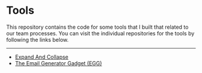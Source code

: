 # Tools

This repository contains the code for some tools that I built that related to our team processes. You can visit the individual repositories for the tools by following the links below.

-------

 * [Expand And Collapse](/tools/expandAndCollapse)
 * [The Email Generator Gadget (EGG)](/tools/egg)
